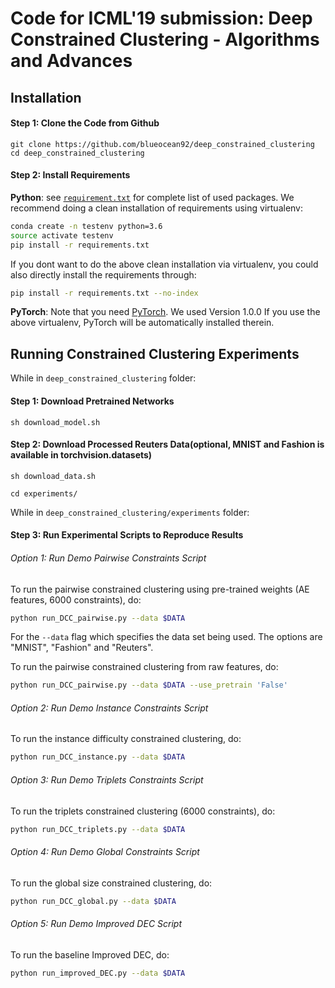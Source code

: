 # Code for ICML'19 submission: Deep Constrained Clustering - Algorithms and Advances

## Installation

#### Step 1: Clone the Code from Github

```
git clone https://github.com/blueocean92/deep_constrained_clustering
cd deep_constrained_clustering
```




#### Step 2: Install Requirements

**Python**: see [`requirement.txt`](https://github.com/blueocean92/deep_constrained_clustering/blob/master/requirements.txt) for complete list of used packages. We recommend doing a clean installation of requirements using virtualenv:
```bash
conda create -n testenv python=3.6
source activate testenv
pip install -r requirements.txt 
```

If you dont want to do the above clean installation via virtualenv, you could also directly install the requirements through:
```bash
pip install -r requirements.txt --no-index
```

**PyTorch**: Note that you need [PyTorch](https://pytorch.org/). We used Version 1.0.0 If you use the above virtualenv, PyTorch will be automatically installed therein. 


## Running Constrained Clustering Experiments

While in `deep_constrained_clustering` folder:

#### Step 1: Download Pretrained Networks

```
sh download_model.sh
```

#### Step 2: Download Processed Reuters Data(optional, MNIST and Fashion is available in torchvision.datasets)

```
sh download_data.sh
```

```
cd experiments/
```

While in `deep_constrained_clustering/experiments` folder:
#### Step 3: Run Experimental Scripts to Reproduce Results

###### Option 1: Run Demo Pairwise Constraints Script

To run the pairwise constrained clustering using pre-trained weights (AE features, 6000 constraints), do:
```bash
python run_DCC_pairwise.py --data $DATA
```

For the `--data` flag which specifies the data set being used. The options are "MNIST", "Fashion" and "Reuters".

To run the pairwise constrained clustering from raw features, do:
```bash
python run_DCC_pairwise.py --data $DATA --use_pretrain 'False'
```

###### Option 2: Run Demo Instance Constraints Script

To run the instance difficulty constrained clustering, do:
```bash
python run_DCC_instance.py --data $DATA
```

###### Option 3: Run Demo Triplets Constraints Script

To run the triplets constrained clustering (6000 constraints), do:
```bash
python run_DCC_triplets.py --data $DATA
```


###### Option 4: Run Demo Global Constraints Script

To run the global size constrained clustering, do:
```bash
python run_DCC_global.py --data $DATA
```


###### Option 5: Run Demo Improved DEC Script

To run the baseline Improved DEC, do:
```bash
python run_improved_DEC.py --data $DATA
```



